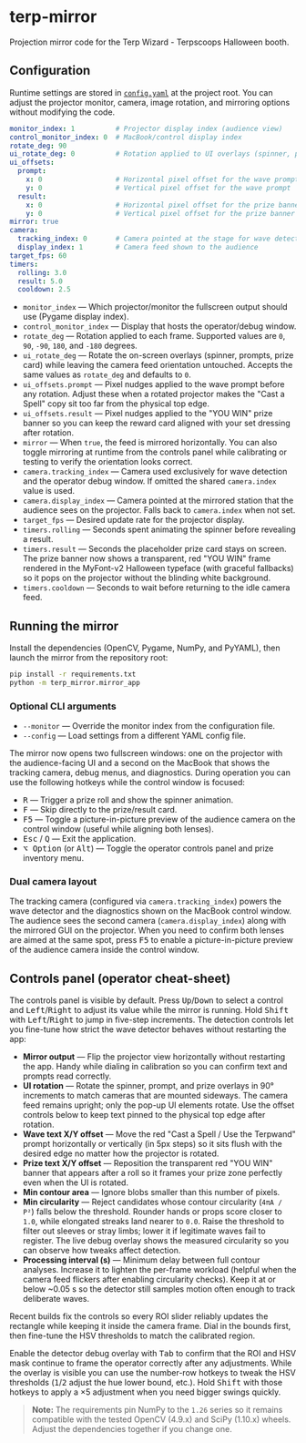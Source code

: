 # terp-mirror

Projection mirror code for the Terp Wizard - Terpscoops Halloween booth.

## Configuration

Runtime settings are stored in [`config.yaml`](config.yaml) at the project root.
You can adjust the projector monitor, camera, image rotation, and mirroring
options without modifying the code.

```yaml
monitor_index: 1          # Projector display index (audience view)
control_monitor_index: 0  # MacBook/control display index
rotate_deg: 90
ui_rotate_deg: 0          # Rotation applied to UI overlays (spinner, prompts, etc.)
ui_offsets:
  prompt:
    x: 0                  # Horizontal pixel offset for the wave prompt
    y: 0                  # Vertical pixel offset for the wave prompt
  result:
    x: 0                  # Horizontal pixel offset for the prize banner
    y: 0                  # Vertical pixel offset for the prize banner
mirror: true
camera:
  tracking_index: 0       # Camera pointed at the stage for wave detection
  display_index: 1        # Camera feed shown to the audience
target_fps: 60
timers:
  rolling: 3.0
  result: 5.0
  cooldown: 2.5
```

* `monitor_index` &mdash; Which projector/monitor the fullscreen output should use
  (Pygame display index).
* `control_monitor_index` &mdash; Display that hosts the operator/debug window.
* `rotate_deg` &mdash; Rotation applied to each frame. Supported values are
  `0`, `90`, `-90`, `180`, and `-180` degrees.
* `ui_rotate_deg` &mdash; Rotate the on-screen overlays (spinner, prompts, prize card)
  while leaving the camera feed orientation untouched. Accepts the same values as
  `rotate_deg` and defaults to `0`.
* `ui_offsets.prompt` &mdash; Pixel nudges applied to the wave prompt before any
  rotation. Adjust these when a rotated projector makes the "Cast a Spell" copy sit
  too far from the physical top edge.
* `ui_offsets.result` &mdash; Pixel nudges applied to the "YOU WIN" prize banner so
  you can keep the reward card aligned with your set dressing after rotation.
* `mirror` &mdash; When `true`, the feed is mirrored horizontally. You can also
  toggle mirroring at runtime from the controls panel while calibrating or
  testing to verify the orientation looks correct.
* `camera.tracking_index` &mdash; Camera used exclusively for wave detection and the
  operator debug window. If omitted the shared `camera.index` value is used.
* `camera.display_index` &mdash; Camera pointed at the mirrored station that the
  audience sees on the projector. Falls back to `camera.index` when not set.
* `target_fps` &mdash; Desired update rate for the projector display.
* `timers.rolling` &mdash; Seconds spent animating the spinner before revealing a result.
* `timers.result` &mdash; Seconds the placeholder prize card stays on screen.
  The prize banner now shows a transparent, red "YOU WIN" frame rendered in the
  MyFont-v2 Halloween typeface (with graceful fallbacks) so it pops on the
  projector without the blinding white background.
* `timers.cooldown` &mdash; Seconds to wait before returning to the idle camera feed.

## Running the mirror

Install the dependencies (OpenCV, Pygame, NumPy, and PyYAML), then launch the
mirror from the repository root:

```bash
pip install -r requirements.txt
python -m terp_mirror.mirror_app
```

### Optional CLI arguments

* `--monitor` &mdash; Override the monitor index from the configuration file.
* `--config` &mdash; Load settings from a different YAML config file.

The mirror now opens two fullscreen windows: one on the projector with the
audience-facing UI and a second on the MacBook that shows the tracking camera,
debug menus, and diagnostics. During operation you can use the following
hotkeys while the control window is focused:

* <kbd>R</kbd> &mdash; Trigger a prize roll and show the spinner animation.
* <kbd>F</kbd> &mdash; Skip directly to the prize/result card.
* <kbd>F5</kbd> &mdash; Toggle a picture-in-picture preview of the audience camera on
  the control window (useful while aligning both lenses).
* <kbd>Esc</kbd> / <kbd>Q</kbd> &mdash; Exit the application.
* <kbd>⌥ Option</kbd> (or <kbd>Alt</kbd>) &mdash; Toggle the operator controls panel and prize inventory menu.

### Dual camera layout

The tracking camera (configured via `camera.tracking_index`) powers the wave
detector and the diagnostics shown on the MacBook control window. The audience
sees the second camera (`camera.display_index`) along with the mirrored GUI on
the projector. When you need to confirm both lenses are aimed at the same spot,
press <kbd>F5</kbd> to enable a picture-in-picture preview of the audience camera
inside the control window.

## Controls panel (operator cheat-sheet)

The controls panel is visible by default. Press <kbd>Up</kbd>/<kbd>Down</kbd> to
select a control and <kbd>Left</kbd>/<kbd>Right</kbd> to adjust its value while
the mirror is running. Hold <kbd>Shift</kbd> with <kbd>Left</kbd>/<kbd>Right</kbd>
to jump in five-step increments. The detection controls let you
fine-tune how strict the wave detector behaves without restarting the app:

* **Mirror output** &mdash; Flip the projector view horizontally without restarting
  the app. Handy while dialing in calibration so you can confirm text and
  prompts read correctly.
* **UI rotation** &mdash; Rotate the spinner, prompt, and prize overlays in 90°
  increments to match cameras that are mounted sideways. The camera feed remains
  upright; only the pop-up UI elements rotate. Use the offset controls below to
  keep text pinned to the physical top edge after rotation.
* **Wave text X/Y offset** &mdash; Move the red "Cast a Spell / Use the Terpwand"
  prompt horizontally or vertically (in 5px steps) so it sits flush with the
  desired edge no matter how the projector is rotated.
* **Prize text X/Y offset** &mdash; Reposition the transparent red "YOU WIN" banner
  that appears after a roll so it frames your prize zone perfectly even when the
  UI is rotated.
* **Min contour area** &mdash; Ignore blobs smaller than this number of pixels.
* **Min circularity** &mdash; Reject candidates whose contour circularity
  (`4πA / P²`) falls below the threshold. Rounder hands or props score closer to
  `1.0`, while elongated streaks land nearer to `0.0`. Raise the threshold to
  filter out sleeves or stray limbs; lower it if legitimate waves fail to
  register. The live debug overlay shows the measured circularity so you can
  observe how tweaks affect detection.
* **Processing interval (s)** &mdash; Minimum delay between full contour analyses.
  Increase it to lighten the per-frame workload (helpful when the camera feed
  flickers after enabling circularity checks). Keep it at or below ~0.05&nbsp;s so
  the detector still samples motion often enough to track deliberate waves.

Recent builds fix the controls so every ROI slider reliably updates the
rectangle while keeping it inside the camera frame. Dial in the bounds first,
then fine-tune the HSV thresholds to match the calibrated region.

Enable the detector debug overlay with <kbd>Tab</kbd> to confirm that the ROI
and HSV mask continue to frame the operator correctly after any adjustments.
While the overlay is visible you can use the number-row hotkeys to tweak the
HSV thresholds (<kbd>1</kbd>/<kbd>2</kbd> adjust the hue lower bound, etc.). Hold
<kbd>Shift</kbd> with those hotkeys to apply a ×5 adjustment when you need bigger
swings quickly.

> **Note:** The requirements pin NumPy to the `1.26` series so it remains
> compatible with the tested OpenCV (4.9.x) and SciPy (1.10.x) wheels. Adjust the
> dependencies together if you change one.
